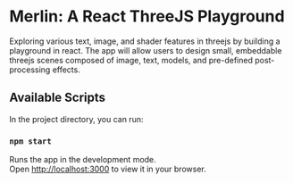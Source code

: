 # Merlin: A React ThreeJS Playground

Exploring various text, image, and shader features in threejs by building a playground in react. The app will allow users to design small, embeddable threejs scenes composed of image, text, models, and pre-defined post-processing effects.

## Available Scripts

In the project directory, you can run:

### `npm start`

Runs the app in the development mode.\
Open [http://localhost:3000](http://localhost:3000) to view it in your browser.